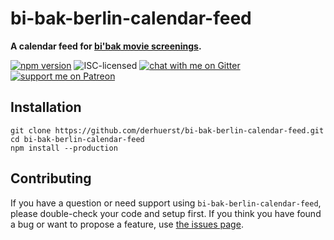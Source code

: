 # bi-bak-berlin-calendar-feed

**A calendar feed for [bi'bak movie screenings](https://bi-bak.de/bi-bakino).**

[![npm version](https://img.shields.io/npm/v/bi-bak-berlin-calendar-feed.svg)](https://www.npmjs.com/package/bi-bak-berlin-calendar-feed)
![ISC-licensed](https://img.shields.io/github/license/derhuerst/bi-bak-berlin-calendar-feed.svg)
[![chat with me on Gitter](https://img.shields.io/badge/chat%20with%20me-on%20gitter-512e92.svg)](https://gitter.im/derhuerst)
[![support me on Patreon](https://img.shields.io/badge/support%20me-on%20patreon-fa7664.svg)](https://patreon.com/derhuerst)


## Installation

```shell
git clone https://github.com/derhuerst/bi-bak-berlin-calendar-feed.git
cd bi-bak-berlin-calendar-feed
npm install --production
```


## Contributing

If you have a question or need support using `bi-bak-berlin-calendar-feed`, please double-check your code and setup first. If you think you have found a bug or want to propose a feature, use [the issues page](https://github.com/derhuerst/bi-bak-berlin-calendar-feed/issues).
